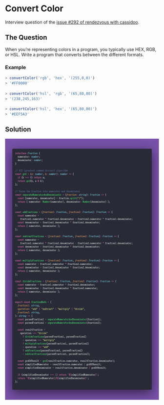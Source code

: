 # Convert Color

Interview question of the [issue #292 of rendezvous with cassidoo](https://buttondown.email/cassidoo/archive/8279/).

## The Question

When you’re representing colors in a program, you typically use HEX, RGB, or HSL.
Write a program that converts between the different formats.

### Example

```js
> convertColor('rgb', 'hex', '(255,0,0)')
> '#FF0000'

> convertColor('hsl', 'rgb', '(65,80,80)')
> '(238,245,163)'

> convertColor('hsl', 'hex', '(65,80,80)')
> '#EEF5A3'
```

## Solution

![Code Polaroid](./code-screenshot.png)
